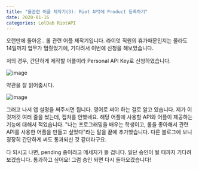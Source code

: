 ```yaml
---
title: "롤관련 어플 제작기(3): Riot API에 Product 등록하기"
date: 2020-01-16
categories: LolDab RiotAPI
---
```


오랜만에 돌아온.. 롤 관련 어플 제작기입니다.
라이엇 직원의 휴가때문인지는 몰라도 14일까지 업무가 멈췄었기에, 기다려서 이번에 신청을 해보았습니다.


저의 경우, 간단하게 제작할 어플이라 Personal API Key로 신청하였습니다.

![image](https://user-images.githubusercontent.com/43411599/72444514-866b9700-37f3-11ea-88e1-d75ecf92c48c.png)


약관을 잘 읽어줍시다.

![image](https://user-images.githubusercontent.com/43411599/72444601-aac77380-37f3-11ea-95b6-8fac4b241b18.png)


그러고 나서 앱 설명을 써주시면 됩니다. 영어로 써야 하는 걸로 알고 있습니다.
제가 이것저것 여러 줄을 썼는데, 캡처를 안했네요.
해당 어플에 사용할 API와 어플이 제공하는 기능에 대해서 적었습니다.
"나는 프로그래밍을 배우는 학생이고, 롤을 좋아해서 관련 API를 사용한 어플을 만들고 싶었다"라는 말을 끝에 추가했습니다.
다른 블로그에 보니 굉장히 간단하게 써도 통과되신 것 같더라구요.


다 되시고 나면, pending 중이라고 메세지가 뜰 겁니다.
일단 승인이 될 때까지 기다려보겠습니다. 통과하고 싶어요!
그럼 승인 되면 다시 돌아오겠습니다!
